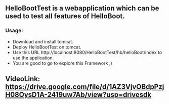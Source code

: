 ## HelloBootTest is a webapplication which can be used to test all features of HelloBoot.
### Usage:
- Download and install tomcat.
- Deploy HelloBootTest on tomcat.
- Use this URL http://localhost:8080/HelloBootTest/hb/helloBoot/index to use the application.
- You are good to go to explore this Framework ;)
## VideoLink: https://drive.google.com/file/d/1AZ3VjvOBdpPzjH08OysD1A-2419uw7Ab/view?usp=drivesdk
